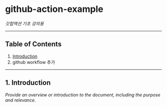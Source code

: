 # github-action-example
*깃헙액션 기초 강의용*

---

## Table of Contents
1. [Introduction](#introduction)
2. github workflow 추가

---

## 1. Introduction
*Provide an overview or introduction to the document, including the purpose and relevance.*

